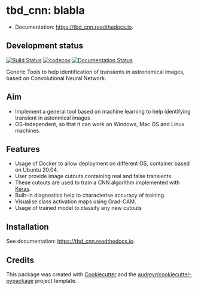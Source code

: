 # tbd_cnn: blabla

* Documentation: https://tbd_cnn.readthedocs.io.

Development status
--------------------

[![Build Status](https://travis-ci.com/dcorre/gmadet.svg?branch=master)](https://travis-ci.com/dcorre/gmadet)
[![codecov](https://codecov.io/gh/dcorre/gmadet/branch/master/graphs/badge.svg)](https://codecov.io/gh/dcorre/gmadet/branch/master)
[![Documentation Status](https://readthedocs.org/projects/gmadet/badge/?version=latest)](https://gmadet.readthedocs.io/en/latest/?badge=latest)


Generic Tools to help identification of transients in astronomical images, based on Convolutional Neural Network.

Aim
---

* Implement a general tool based on machine learning to help identifying transient in astonmical images 
* OS-independent, so that it can work on Windows, Mac OS and Linux machines.


Features
--------

* Usage of Docker to allow deployment on different OS, container based on Ubuntu 20.04.   
* User provide image cutouts containing real and false transients.   
* These cutouts are used to train a CNN algorithm implemented with [Keras](https://keras.io/).   
* Built-in diagnostics help to characterise accuracy of training.   
* Visualise class activation maps using Grad-CAM.   
* Usage of trained model to classify any new cutouts


Installation
------------

See documentation: https://tbd_cnn.readthedocs.io.


Credits
-------

This package was created with [Cookiecutter](https://github.com/audreyr/cookiecutter) and the [audreyr/cookiecutter-pypackage](https://github.com/audreyr/cookiecutter-pypackage) project template.
